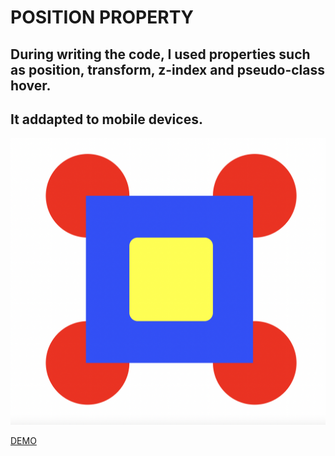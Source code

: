# POSITION PROPERTY

## During writing the code, I used properties such as position, transform, z-index and pseudo-class hover.
## It addapted to mobile devices.

<img src="preview.png">

[DEMO](https://elena-davydik.github.io/Position-property/)
